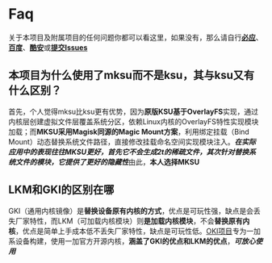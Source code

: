 # Faq

关于本项目及附属项目的任何问题你都可以看这里，如果没有，那么请自行[**必应**](https://cn.bing.com/)、[**百度**](https://www.baidu.com/)、[**酷安**](https://coolapk.com/)或[**提交Issues**](https://github.com/mcxiaochenn/Action_OKI_KernelSU_SUSFS/issues)

## 本项目为什么使用了mksu而不是ksu，其与ksu又有什么区别？

首先，个人觉得mksu比ksu更有优势，因为**原版KSU基于OverlayFS**实现，通过内核层创建虚拟文件层覆盖系统分区，依赖Linux内核的OverlayFS特性实现模块加载；而**MKSU采用Magisk同源的Magic Mount方案**，利用绑定挂载（Bind Mount）动态替换系统文件路径，直接修改挂载命名空间实现模块注入。***在实际应用中的表现往往MKSU更好，首先它不会生成2t的稀疏文件，其次针对替换系统文件的模块，它提供了更好的隐藏性***由此，**本人选择MKSU**

## LKM和GKI的区别在哪

GKI（通用内核镜像）是**替换设备原有内核的方式**，优点是可玩性强，缺点是会丢失厂家特性，而LKM（可加载内核模块）则**是加载内核模块**，不会**替换原有内核**，优点是简单上手成本低不丢失厂家特性，缺点是可玩性低。[OKI项目](https://github.com/mcxiaochenn/Action_OKI_KernelSU_SUSFS)专为一加系设备构建，使用一加官方开源内核，**涵盖了GKI的优点和LKM的优点**，***可放心使用***